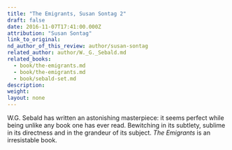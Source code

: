 ```yaml
---
title: "The Emigrants, Susan Sontag 2"
draft: false
date: 2016-11-07T17:41:00.000Z
attribution: "Susan Sontag"
link_to_original:
nd_author_of_this_review: author/susan-sontag
related_author: author/W._G._Sebald.md
related_books:
  - book/the-emigrants.md
  - book/the-emigrants.md
  - book/sebald-set.md
description:
weight:
layout: none
---
```

W.G. Sebald has written an astonishing masterpiece: it seems perfect while being unlike any book one has ever read. Bewitching in its subtlety, sublime in its directness and in the grandeur of its subject. *The Emigrants* is an irresistable book.

